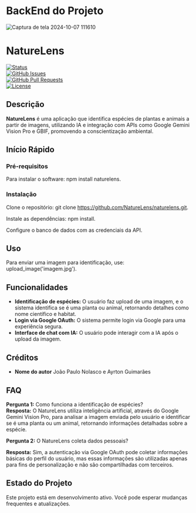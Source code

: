 # BackEnd do Projeto
![Captura de tela 2024-10-07 111610](https://github.com/user-attachments/assets/38b5339e-0837-41f5-b968-a2af1daae8b0)



# NatureLens

[![Status](https://img.shields.io/badge/status-active-success.svg)]()  
[![GitHub Issues](https://img.shields.io/github/issues/IF977/if977-project-standards.svg)](https://github.com/IF977/if977-project-standards/issues)  
[![GitHub Pull Requests](https://img.shields.io/github/issues-pr/IF977/if977-project-standards.svg)](https://github.com/IF977/if977-project-standards/pulls)  
[![License](https://img.shields.io/badge/license-MIT-blue.svg)](/LICENSE)  

## Descrição

**NatureLens** é uma aplicação que identifica espécies de plantas e animais a partir de imagens, utilizando IA e integração com APIs como Google Gemini Vision Pro e GBIF, promovendo a conscientização ambiental.

## Início Rápido

### Pré-requisitos

Para instalar o software: npm install naturelens.

### Instalação

Clone o repositório: git clone https://github.com/NatureLens/naturelens.git.

Instale as dependências: npm install.

Configure o banco de dados com as credenciais da API.

## Uso

Para enviar uma imagem para identificação, use: upload_image('imagem.jpg').

## Funcionalidades

- **Identificação de espécies:** O usuário faz upload de uma imagem, e o sistema identifica se é uma planta ou animal, retornando detalhes como nome científico e habitat.
- **Login via Google OAuth:** O sistema permite login via Google para uma experiência segura.
- **Interface de chat com IA:** O usuário pode interagir com a IA após o upload da imagem.


## Créditos

- **Nome do autor** João Paulo Nolasco e Ayrton Guimarães

## FAQ

**Pergunta 1:** Como funciona a identificação de espécies?  
**Resposta:** O NatureLens utiliza inteligência artificial, através do Google Gemini Vision Pro, para analisar a imagem enviada pelo usuário e identificar se é uma planta ou um animal, retornando informações detalhadas sobre a espécie.

**Pergunta 2:** O NatureLens coleta dados pessoais?

**Resposta:** Sim, a autenticação via Google OAuth pode coletar informações básicas do perfil do usuário, mas essas informações são utilizadas apenas para fins de personalização e não são compartilhadas com terceiros.

## Estado do Projeto

Este projeto está em desenvolvimento ativo. Você pode esperar mudanças frequentes e atualizações.


